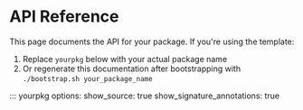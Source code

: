 # API Reference

This page documents the API for your package. If you're using the template:

1. Replace `yourpkg` below with your actual package name
2. Or regenerate this documentation after bootstrapping with `./bootstrap.sh your_package_name`

::: yourpkg
    options:
      show_source: true
      show_signature_annotations: true

